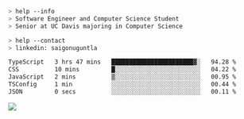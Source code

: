 ```bash
> help --info
> Software Engineer and Computer Science Student
> Senior at UC Davis majoring in Computer Science
```

```bash
> help --contact
> linkedin: saigonuguntla
```

<!--START_SECTION:waka-->

```txt
TypeScript   3 hrs 47 mins   ███████████████████████▓░   94.28 %
CSS          10 mins         █░░░░░░░░░░░░░░░░░░░░░░░░   04.22 %
JavaScript   2 mins          ▒░░░░░░░░░░░░░░░░░░░░░░░░   00.95 %
TSConfig     1 min           ░░░░░░░░░░░░░░░░░░░░░░░░░   00.44 %
JSON         0 secs          ░░░░░░░░░░░░░░░░░░░░░░░░░   00.11 %
```

<!--END_SECTION:waka-->

![](https://komarev.com/ghpvc/?username=saigonu&color=6A8AFF)
